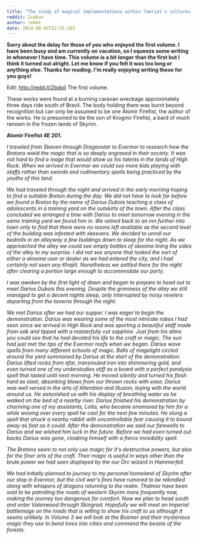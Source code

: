 ```yaml
---
title: "The study of magical implementations within Tamriel's cultures. Volume 2: The Bretons."
reddit: 2cdkux
author: rekkt
date: 2014-08-01T22:31:18Z
---
```


**Sorry about the delay for those of you who enjoyed the first volume. I have been busy and am currently on vacation, so I squeeze some writing in whenever I have time. This volume is a bit longer than the first but I think it turned out alright. Let me know if you felt it was too long or anything else. Thanks for reading. I'm really enjoying writing these for you guys!**

Edit: http://redd.it/2bdpli The first volume.






These works were found at a burning caravan wreckage approximately three days ride south of Bravil. The body holding them was burnt beyond recognition but can only be assumed to be one Alomir Firefist, the author of the works. He is presumed to be the son of Krogmir Firefist, a bard of much renown in the frozen lands of Skyrim.

**Alomir Firefist 4E 201.**

*I traveled from Skaven through Dragonstar to Evermor to research how the Bretons wield the magic that is so deeply engraved in their society. It was not hard to find a mage that would show us his talents in the lands of High Rock. When we arrived in Evermor we could see more kids playing with staffs rather than swords and rudimentary spells being practiced by the youths of this land.*

*We had traveled through the night and arrived in the early morning hoping to find a suitable Breton during the day. We did not have to look far before we found a Breton by the name of Darius Dubois teaching a class of adolescents in a training yard on the outskirts of the town. After the class concluded we arranged a time with Darius to meet tomorrow evening in the same training yard we found him in.*
*We retired back to an inn further into town only to find that there were no rooms left available as the second level of the building was infested with skeevers. We decided to unroll our bedrolls in an alleyway a few buildings down to sleep for the night. As we approached the alley we could see empty bottles of skooma lining the sides of the alley to my surprise. I did not see anyone that looked the sort of either a skooma user or dealer as we had entered the city, and I had certainly not seen any Khajiit. Nonetheless we settled there for the night after clearing a portion large enough to accommodate our party.*

*I was awoken by the first light of dawn and began to prepare to head out to meet Darius Dubois this evening. Despite the griminess of the alley we still managed to get a decent nights sleep, only interrupted by noisy revelers departing from the taverns through the night.*

*We met Darius after we had our supper. I was eager to begin the demonstration. Darius was wearing some of the most intricate robes I had seen since we arrived in High Rock and was sporting a beautiful staff made from oak and tipped with a masterfully cut sapphire. Just from his attire you could see that he had devoted his life to the craft or magic. The sun had just met the tips of the Evermor roofs when we began. Darius wove spells from many different schools of magic. Balls of magelight circled around the yard summoned by Darius at the start of the demonstration. Darius lifted rocks from afar, transmuted iron into shimmering gold, and even turned one of my understudies stiff as a board with a perfect paralysis spell that lasted until next morning. He moved silently and turned his flesh hard as steel, absorbing blows from our thrown rocks with ease. Darius was well versed in the arts of Alteration and Illusion, toying with the world around us. He astonished us with his display of breathing water as he walked on the bed of a nearby river. Darius finished his demonstration by charming one of my assistants, Loita, who became enamored by him for a while wooing over every spell he cast for the next few minutes. He slung a spell that struck a nearby rabbit with uncontrollable fear causing it to bound away as fast as it could. After the demonstration we said our farewells to Darius and we wished him luck in the future. Before we had even turned out backs Darius was gone, cloaking himself with a fierce invisibility spell.*

*The Bretons seem to not only use magic for it's destructive powers, but also for the finer arts of the craft. Their magic is useful in ways other than the brute power we had seen displayed by the our Orc wizard in Hammerfell.*

*We had initially planned to journey to my personal homeland of Skyrim after our stop in Evermor, but the civil war's fires have rumored to be rekindled along with whispers of dragons returning to the realm. Thalmor have been said to be patrolling the roads of western Skyrim more frequently now, making the journey too dangerous for comfort. Now we plan to head south and enter Valenwood through Skingrad. Hopefully we will meet an Imperial battlemage on the roads that is willing to show his craft to us although it seems unlikely. In Volume 3 we will look at the Bosmer and their mysterious magic they use to bend trees into cities and command the beasts of the forests.*
